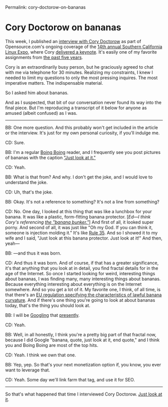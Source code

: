 Permalink: cory-doctorow-on-bananas

# Cory Doctorow on bananas

This week, I published an [interview with Cory Doctorow](https://opensource.com/life/16/1/cory-doctorow-predict-future-influence-it) as part of Opensource.com's ongoing coverage of the [14th annual Southern California Linux Expo](https://www.socallinuxexpo.org/scale/14x), where Cory [delivered a keynote](https://youtu.be/4gt-KI4J4Pg?t=1250). It's easily one of my favorite assignments from [the past five years](https://opensource.com/users/bbehrens).

Cory is an extraordinarily busy person, but he graciously agreed to chat with me via telephone for 30 minutes. Realizing my constraints, I knew I needed to limit my questions to only the most pressing inquires. The most imperative matters. The indispensable material.

So I asked him about bananas.

And as I suspected, that bit of our conversation never found its way into the final piece. But I'm reproducing a transcript of it below for anyone as amused (albeit confused) as I was.

***

BB: One more question. And this probably won't get included in the article or the interview. It's just for my own personal curiosity, if you'll indulge me.

CD: Sure.

BB: I'm a regular [Boing Boing](http://boingboing.net/) reader, and I frequently see you post pictures of bananas with the caption ["Just look at it."](http://boingboing.net/tag/just-look-at-it)

CD: Yeah.

BB: What is that from? And why. I don't get the joke, and I would love to understand the joke.

CD: Uh, that's the joke.

BB: Okay. It's not a reference to something? It's not a line from something?

CD: No. One day, I looked at this thing that was like a lunchbox for your banana. It was like a plastic, form-fitting banana protector. [*Ed—I think Cory's referencing [the "banana bunker."](http://boingboing.net/2009/12/04/just-look-at-this-aw.html)*] And first of all, it looked super porny. And second of all, it was just like "Oh my God. If you can think it, someone is injection molding it." It's like [Rule 35](http://knowyourmeme.com/memes/rules-of-the-internet). And so I showed it to my wife and I said, "Just look at this banana protector. Just look at it!" And then, yeah—

BB: —and thus it was born.

CD: And thus it was born. And of course, if that has a greater significance, it's that anything that you look at in detail, you find fractal details for in the age of the Internet. So once I started looking for weird, interesting things about bananas, I was finding many, many interesting things about bananas. Because everything interesting about everything is on the Internet somewhere. And so you get a lot of it. My favorite one, I think, of all time, is that there's an [EU regulation specifying the characteristics of lawful banana curvature](https://en.wikipedia.org/wiki/Commission_Regulation_%28EC%29_No._2257/94). And if there's one thing you're going to look at about bananas today, that's the thing you should look at.

BB: I will be [Googling](http://www.nytimes.com/2008/11/12/world/europe/12iht-food.4.17771299.html?_r=0) that [presently](http://www.telegraph.co.uk/news/worldnews/europe/2453204/Bent-banana-and-curved-cucumber-rules-dropped-by-EU.html).

CD: Yeah.

BB: Well, in all honestly, I think you're a pretty big part of that fractal now, because I did Google "banana, quote, just look at it, end quote," and I think you and Boing Boing are most of the top hits.

CD: Yeah. I think we own that one.

BB: Yep, yep. So that's your next monetization option if, you know, you ever want to leverage that.

CD: Yeah. Some day we'll link farm that tag, and use it for SEO.

***

So that's what happened that time I interviewed Cory Doctorow. [Just look at it](https://opensource.com/life/16/1/cory-doctorow-predict-future-influence-it).
